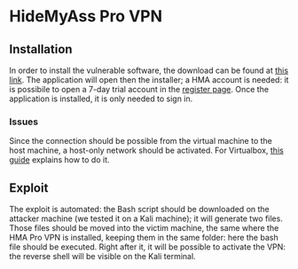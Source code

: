 # HideMyAss Pro VPN

## Installation
In order to install the vulnerable software, the download can be found at [this link](https://d1llq9kjmh5kle.cloudfront.net/HMA-Pro-VPN-macOS-3.3.0.3.dmg).
The application will open then the installer; a HMA account is needed: it is possibile to open a 7-day trial account in the [register page](https://www.hidemyass.com/it-it/downloads?AFFILIATE=98340).
Once the application is installed, it is only needed to sign in.
### Issues
Since the connection should be possible from the virtual machine to the host machine, a host-only network should be activated. For Virtualbox, [this guide](https://condor.depaul.edu/glancast/443class/docs/vbox_host-only_setup.html) explains how to do it.
## Exploit
The exploit is automated: the Bash script should be downloaded on the attacker machine (we tested it on a Kali machine); it will generate two files. Those files should be moved into the victim machine, the same where the HMA Pro VPN is installed, keeping them in the same folder: here the bash file should be executed.
Right after it, it will be possible to activate the VPN: the reverse shell will be visible on the Kali terminal.
